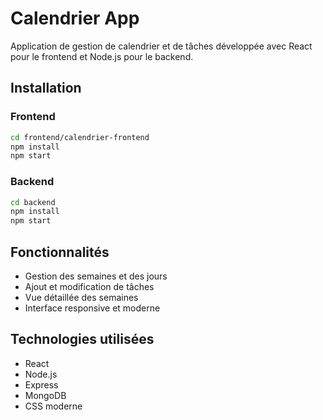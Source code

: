 # Calendrier App

Application de gestion de calendrier et de tâches développée avec React pour le frontend et Node.js pour le backend.

## Installation

### Frontend

```bash
cd frontend/calendrier-frontend
npm install
npm start
```

### Backend

```bash
cd backend
npm install
npm start
```

## Fonctionnalités

- Gestion des semaines et des jours
- Ajout et modification de tâches
- Vue détaillée des semaines
- Interface responsive et moderne

## Technologies utilisées

- React
- Node.js
- Express
- MongoDB
- CSS moderne